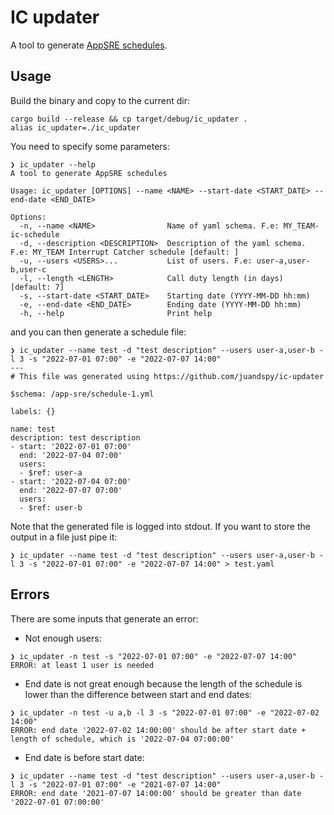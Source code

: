 # IC updater

A tool to generate [AppSRE schedules](https://github.com/app-sre/qontract-schemas/blob/main/schemas/app-sre/schedule-1.yml).

## Usage

Build the binary and copy to the current dir:
```
cargo build --release && cp target/debug/ic_updater .
alias ic_updater=./ic_updater
```

You need to specify some parameters:

```
❯ ic_updater --help
A tool to generate AppSRE schedules

Usage: ic_updater [OPTIONS] --name <NAME> --start-date <START_DATE> --end-date <END_DATE>

Options:
  -n, --name <NAME>                Name of yaml schema. F.e: MY_TEAM-ic-schedule
  -d, --description <DESCRIPTION>  Description of the yaml schema. F.e: MY_TEAM Interrupt Catcher schedule [default: ]
  -u, --users <USERS>...           List of users. F.e: user-a,user-b,user-c
  -l, --length <LENGTH>            Call duty length (in days) [default: 7]
  -s, --start-date <START_DATE>    Starting date (YYYY-MM-DD hh:mm)
  -e, --end-date <END_DATE>        Ending date (YYYY-MM-DD hh:mm)
  -h, --help                       Print help
```

and you can then generate a schedule file:

```
❯ ic_updater --name test -d "test description" --users user-a,user-b -l 3 -s "2022-07-01 07:00" -e "2022-07-07 14:00"
---
# This file was generated using https://github.com/juandspy/ic-updater

$schema: /app-sre/schedule-1.yml

labels: {}

name: test
description: test description
- start: '2022-07-01 07:00'
  end: '2022-07-04 07:00'
  users:
  - $ref: user-a
- start: '2022-07-04 07:00'
  end: '2022-07-07 07:00'
  users:
  - $ref: user-b
```

Note that the generated file is logged into stdout. If you want to store the 
output in a file just pipe it: 

```
❯ ic_updater --name test -d "test description" --users user-a,user-b -l 3 -s "2022-07-01 07:00" -e "2022-07-07 14:00" > test.yaml
```

## Errors

There are some inputs that generate an error:

- Not enough users:
```
❯ ic_updater -n test -s "2022-07-01 07:00" -e "2022-07-07 14:00"
ERROR: at least 1 user is needed
```
- End date is not great enough because the length of the schedule is lower than the difference between start and end dates:
```
❯ ic_updater -n test -u a,b -l 3 -s "2022-07-01 07:00" -e "2022-07-02 14:00"
ERROR: end date '2022-07-02 14:00:00' should be after start date + length of schedule, which is '2022-07-04 07:00:00'
```
- End date is before start date:
```
❯ ic_updater --name test -d "test description" --users user-a,user-b -l 3 -s "2022-07-01 07:00" -e "2021-07-07 14:00"
ERROR: end date '2021-07-07 14:00:00' should be greater than date '2022-07-01 07:00:00'
```
